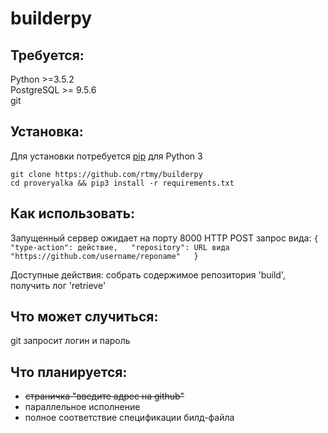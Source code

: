 # builderpy

## Требуется:
Python >=3.5.2  
PostgreSQL >= 9.5.6  
git

## Установка:
Для установки потребуется [pip](https://pip.pypa.io/en/stable/installing/) для Python 3

`git clone https://github.com/rtmy/builderpy`  
`cd proveryalka && pip3 install -r requirements.txt`

## Как использовать:
Запущенный сервер ожидает на порту 8000 HTTP POST запрос вида:
`{  
"type-action": действие,  
"repository": URL вида "https://github.com/username/reponame"  
}`

Доступные действия: собрать содержимое репозитория 'build', получить лог 'retrieve'

## Что может случиться:
git запросит логин и пароль

## Что планируется:
* ~~страничка "введите адрес на github"~~
* параллельное исполнение
* полное соответствие спецификации билд-файла
